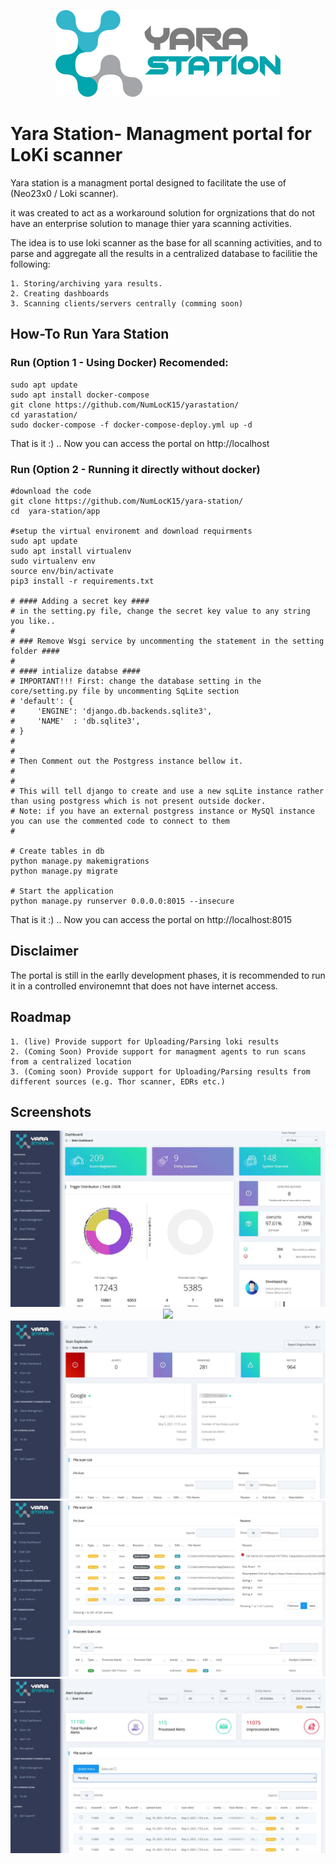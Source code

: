 <p align="center">
    <img src="app/core/static/assets/images/mid_new.png"/>
</p>
  
# Yara Station- Managment portal for LoKi scanner

Yara station is a managment portal designed to facilitate the use of (Neo23x0 / Loki scanner).  

it was created to act as a workaround solution for orgnizations that do not have an enterprise solution to manage thier yara scanning activities.

The idea is to use loki scanner as the base for all scanning activities, and to parse and aggregate all the results in a centralized database to facilitie the following:

    1. Storing/archiving yara results.
    2. Creating dashboards
    3. Scanning clients/servers centrally (comming soon)

       

## How-To Run Yara Station 

### Run (Option 1 - Using Docker) Recomended: 

    sudo apt update
    sudo apt install docker-compose
    git clone https://github.com/NumLocK15/yarastation/
    cd yarastation/
    sudo docker-compose -f docker-compose-deploy.yml up -d
    
That is it :) .. Now you can access the portal on http://localhost

### Run (Option 2 - Running it directly without docker) 

    #download the code
    git clone https://github.com/NumLocK15/yara-station/
    cd  yara-station/app
    
    #setup the virtual environemt and download requirments
    sudo apt update
    sudo apt install virtualenv
    sudo virtualenv env
    source env/bin/activate
    pip3 install -r requirements.txt
    
    # #### Adding a secret key ####
    # in the setting.py file, change the secret key value to any string you like.. 
    #
    # ### Remove Wsgi service by uncommenting the statement in the setting folder ####
    #
    # #### intialize databse ####
    # IMPORTANT!!! First: change the database setting in the core/setting.py file by uncommenting SqLite section
    # 'default': {
    #     'ENGINE': 'django.db.backends.sqlite3',
    #     'NAME'  : 'db.sqlite3',
    # }
    # 
    #
    # Then Comment out the Postgress instance bellow it.
    #
    #
    # This will tell django to create and use a new sqLite instance rather than using postgress which is not present outside docker.
    # Note: if you have an external postgress instance or MySQl instance you can use the commented code to connect to them 
    #
    
    # Create tables in db
    python manage.py makemigrations
    python manage.py migrate
    
    # Start the application 
    python manage.py runserver 0.0.0.0:8015 --insecure

That is it :) .. Now you can access the portal on http://localhost:8015

## Disclaimer
The portal is still in the earlly development phases, it is recommended to run it in a controlled environemnt that does not have internet access. 


## Roadmap
    1. (live) Provide support for Uploading/Parsing loki results
    2. (Coming Soon) Provide support for managment agents to run scans from a centralized location
    3. (Coming soon) Provide support for Uploading/Parsing results from different sources (e.g. Thor scanner, EDRs etc.)
    
    
## Screenshots
<p align="center">
    <img src="app/core/static/assets/images/sc1.jpg"/>
    <img src="app/core/static/assets/images/sc2.jpg"/>
    <img src="app/core/static/assets/images/sc3.jpg"/>
    <img src="app/core/static/assets/images/sc4.jpg"/>
    <img src="app/core/static/assets/images/sc5.jpg"/>
</p>
